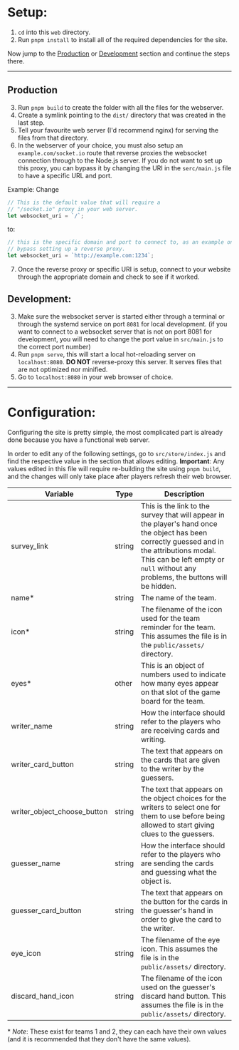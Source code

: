 # Setup:
1. `cd` into this `web` directory.
2. Run `pnpm install` to install all of the required dependencies for the site.

Now jump to the [Production](#Production) or [Development](#Development)
section and continue the steps there.

---

## Production
3. Run `pnpm build` to create the folder with all the files for the webserver.
4. Create a symlink pointing to the `dist/` directory that was created in the
last step.
5. Tell your favourite web server (I'd recommend nginx) for serving the files
from that directory.
6. In the webserver of your choice, you must also setup an
`example.com/socket.io` route that reverse proxies the websocket connection
through to the Node.js server. If you do not want to set up this proxy, you can
bypass it by changing the URI in the `serc/main.js` file to have a specific URL and port.

Example: Change
```js
// This is the default value that will require a
// "/socket.io" proxy in your web server.
let websocket_uri = `/`;
```
to:
```js
// this is the specific domain and port to connect to, as an example on how to
// bypass setting up a reverse proxy.
let websocket_uri = `http://example.com:1234`;
```
7. Once the reverse proxy or specific URI is setup, connect to your website through the appropriate domain and check to see if it worked.


## Development:
3. Make sure the websocket server is started either through a terminal or
through the systemd service on port `8081` for local development. (if you want
to connect to a websocket server that is not on port 8081 for development, you
will need to change the port value in `src/main.js` to the correct port number)
4. Run `pnpm serve`, this will start a local hot-reloading server on
`localhost:8080`. **DO NOT** reverse-proxy this server. It serves files that
are not optimized nor minified.
5. Go to `localhost:8080` in your web browser of choice.


---

# Configuration:
Configuring the site is pretty simple, the most complicated part is already
done because you have a functional web server.

In order to edit any of the following settings, go to `src/store/index.js` and
find the respective value in the section that allows editing. **Important**:
Any values edited in this file will require re-building the site using
`pnpm build`, and the changes will only take place after players refresh their
web browser.

| Variable | Type | Description
| -------- | ---- | -----------
| survey_link | string | This is the link to the survey that will appear in the player's hand once the object has been correctly guessed and in the attributions modal. This can be left empty or `null` without any problems, the buttons will be hidden.
| name* | string | The name of the team.
| icon* | string | The filename of the icon used for the team reminder for the team. This assumes the file is in the `public/assets/` directory.
| eyes* | other | This is an object of numbers used to indicate how many eyes appear on that slot of the game board for the team.
| writer_name | string | How the interface should refer to the players who are receiving cards and writing.
| writer_card_button | string | The text that appears on the cards that are given to the writer by the guessers.
| writer_object_choose_button | string | The text that appears on the object choices for the writers to select one for them to use before being allowed to start giving clues to the guessers.
| guesser_name | string | How the interface should refer to the players who are sending the cards and guessing what the object is.
| guesser_card_button | string | The text that appears on the button for the cards in the guesser's hand in order to give the card to the writer.
| eye_icon | string | The filename of the eye icon. This assumes the file is in the `public/assets/` directory.
| discard_hand_icon | string | The filename of the icon used on the guesser's discard hand button. This assumes the file is in the `public/assets/` directory.

\* _Note_: These exist for teams 1 and 2, they can each have their own values (and it is recommended that they don't have the same values).